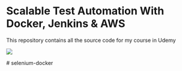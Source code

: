 # Scalable Test Automation With Docker, Jenkins & AWS

This repository contains all the source code for my course in Udemy

![](.doc/selenium-docker-aws-jenkins.png)

#   s e l e n i u m - d o c k e r  
 